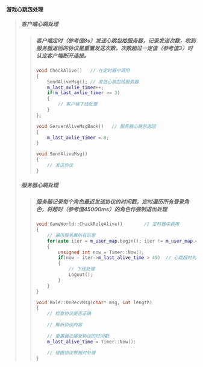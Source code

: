 #### 游戏心跳包处理

> ##### 客户端心跳处理
>
> > ##### 客户端定时（参考值8s）发送心跳包给服务器，记录发送次数，收到服务器返回的协议是重置发送次数，次数超过一定值（参考值3）时认定客户端断开连接。
> >
> > ```c++
> > void CheckAlive()	// 在定时器中调用
> > {
> >     SendAliveMsg();	// 发送心跳包给服务器
> >     m_last_avlie_timer++;
> >     if(m_last_avlie_timer >= 3)
> >     {
> >         // 客户端下线处理
> >     }
> > };
> > 
> > void ServerAliveMsgBack()	// 服务器心跳包返回
> > {
> >     m_last_avlie_timer = 0;
> > }
> > 
> > void SendAliveMsg()
> > {
> >     // 发送协议
> > }
> > ```
>
> ##### 服务器心跳处理
>
> > ##### 服务器记录每个角色最近发送协议的时间戳，定时遍历所有登录角色，将超时（参考值45000ms）的角色作强制退出处理
> >
> > ```c++
> > void GameWorld::ChackRoleAlive()		// 定时器中调用
> > {
> >     // 遍历服务器所有玩家
> >     for(auto iter = m_user_map.begin(); iter != m_user_map.end(); ++iter)
> >     {
> >         unsigned int now = Timer::Now();
> >         if(now - iter->m_last_alive_time > 45)	// 心跳超时判断
> >         {
> >             // 下线处理
> >             Logout();
> >         }
> >     }
> > }
> > 
> > void Role::OnRecvMsg(char* msg, int length)
> > {
> >     // 检查协议是否正确
> >     
> >     // 解析协议内容
> >     
> >     // 重置最近接受协议的时间戳
> >     m_last_alive_time = Timer::Now():
> >     
> >     // 根据协议做相对处理
> > }
> > ```
> >
> > 